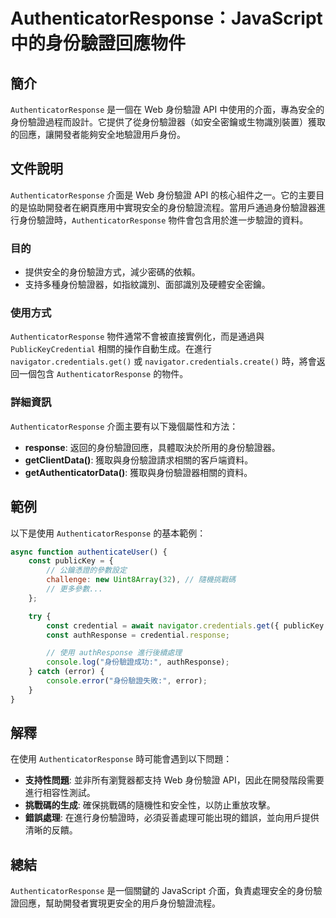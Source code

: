 <!--
Meta Description: # AuthenticatorResponse：JavaScript 中的身份驗證回應物件 ## 簡介 `AuthenticatorResponse` 是一個在 Web 身份驗證 API 中使用的介面，專為安全的身份驗證過程而設計。它提供了從身份驗證器（如安全密鑰或生物識別裝置）獲取的回應，讓開發者...
Meta Keywords: authenticatorresponse, javascript, web, 身份驗證, api
-->

# AuthenticatorResponse：JavaScript 中的身份驗證回應物件

## 簡介
`AuthenticatorResponse` 是一個在 Web 身份驗證 API 中使用的介面，專為安全的身份驗證過程而設計。它提供了從身份驗證器（如安全密鑰或生物識別裝置）獲取的回應，讓開發者能夠安全地驗證用戶身份。

## 文件說明
`AuthenticatorResponse` 介面是 Web 身份驗證 API 的核心組件之一。它的主要目的是協助開發者在網頁應用中實現安全的身份驗證流程。當用戶通過身份驗證器進行身份驗證時，`AuthenticatorResponse` 物件會包含用於進一步驗證的資料。

### 目的
- 提供安全的身份驗證方式，減少密碼的依賴。
- 支持多種身份驗證器，如指紋識別、面部識別及硬體安全密鑰。

### 使用方式
`AuthenticatorResponse` 物件通常不會被直接實例化，而是通過與 `PublicKeyCredential` 相關的操作自動生成。在進行 `navigator.credentials.get()` 或 `navigator.credentials.create()` 時，將會返回一個包含 `AuthenticatorResponse` 的物件。

### 詳細資訊
`AuthenticatorResponse` 介面主要有以下幾個屬性和方法：
- **response**: 返回的身份驗證回應，具體取決於所用的身份驗證器。
- **getClientData()**: 獲取與身份驗證請求相關的客戶端資料。
- **getAuthenticatorData()**: 獲取與身份驗證器相關的資料。

## 範例
以下是使用 `AuthenticatorResponse` 的基本範例：

```javascript
async function authenticateUser() {
    const publicKey = {
        // 公鑰憑證的參數設定
        challenge: new Uint8Array(32), // 隨機挑戰碼
        // 更多參數...
    };

    try {
        const credential = await navigator.credentials.get({ publicKey });
        const authResponse = credential.response;

        // 使用 authResponse 進行後續處理
        console.log("身份驗證成功:", authResponse);
    } catch (error) {
        console.error("身份驗證失敗:", error);
    }
}
```

## 解釋
在使用 `AuthenticatorResponse` 時可能會遇到以下問題：
- **支持性問題**: 並非所有瀏覽器都支持 Web 身份驗證 API，因此在開發階段需要進行相容性測試。
- **挑戰碼的生成**: 確保挑戰碼的隨機性和安全性，以防止重放攻擊。
- **錯誤處理**: 在進行身份驗證時，必須妥善處理可能出現的錯誤，並向用戶提供清晰的反饋。

## 總結
`AuthenticatorResponse` 是一個關鍵的 JavaScript 介面，負責處理安全的身份驗證回應，幫助開發者實現更安全的用戶身份驗證流程。